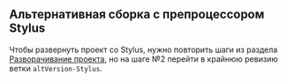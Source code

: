 ## Альтернативная сборка с препроцессором Stylus

Чтобы развернуть проект со Stylus, нужно повторить шаги из раздела [Разворачивание проекта](deployment.md), но на шаге №2 перейти в крайнюю ревизию ветки `altVersion-Stylus`.